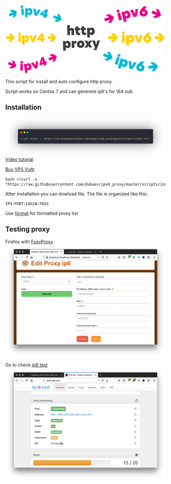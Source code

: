 ![cover](cover.svg)

This script for install and auto configure http proxy.

Script works on Centos 7
and can generete ip6's for \64 sub.


## Installation
![screen](screen.png)
[Video tutorial](https://vimeo.com/user93341880/review/316140866/fcd94d4e86)

[Buy VPS  Vultr](https://www.vultr.com/?ref=7502192)
```
bash <(curl -s "https://raw.githubusercontent.com/dukaev/ipv6_proxy/master/scripts/install.sh")
```
After installation you can dowload file.
The file is organized like this:
```
IP4:PORT:LOGIN:PASS
```
Use [format](http://buyproxies.org/panel/format.php
) for formatted proxy list

## Testing proxy

Firefox with [FoxyProxy](https://addons.mozilla.org/en-US/firefox/addon/foxyproxy-standard/)
![Foxy](foxyproxy.png)

Go to check [ip6 test](http://ipv6-test.com/)
![check ip](check_ip.png)
